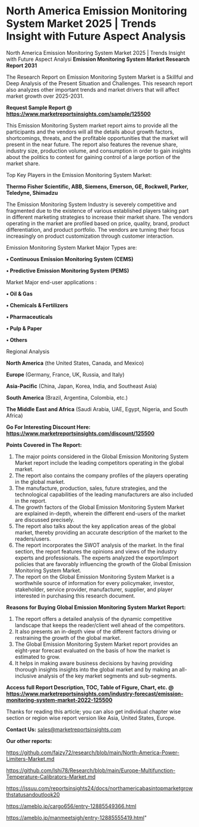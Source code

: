 # North America Emission Monitoring System Market 2025 | Trends Insight with Future Aspect Analysis
North America Emission Monitoring System Market 2025 | Trends Insight with Future Aspect Analysi
<strong>Emission Monitoring System Market Research Report 2031</strong>

The Research Report on Emission Monitoring System Market is a Skillful and Deep Analysis of the Present Situation and Challenges. This research report also analyzes other important trends and market drivers that will affect market growth over 2025-2031.

<strong>Request Sample Report @ <a href=https://www.marketreportsinsights.com/sample/125500>https://www.marketreportsinsights.com/sample/125500</a></strong>

This Emission Monitoring System market report aims to provide all the participants and the vendors will all the details about growth factors, shortcomings, threats, and the profitable opportunities that the market will present in the near future. The report also features the revenue share, industry size, production volume, and consumption in order to gain insights about the politics to contest for gaining control of a large portion of the market share.

Top Key Players in the Emission Monitoring System Market:

<strong>Thermo Fisher Scientific, ABB, Siemens, Emerson, GE, Rockwell, Parker, Teledyne, Shimadzu</strong>

The Emission Monitoring System Industry is severely competitive and fragmented due to the existence of various established players taking part in different marketing strategies to increase their market share. The vendors operating in the market are profiled based on price, quality, brand, product differentiation, and product portfolio. The vendors are turning their focus increasingly on product customization through customer interaction.

Emission Monitoring System Market Major Types are:

<strong>• Continuous Emission Monitoring System (CEMS)

• Predictive Emission Monitoring System (PEMS)</strong>

Market Major end-user applications :

<strong>• Oil & Gas

• Chemicals & Fertilizers

• Pharmaceuticals

• Pulp & Paper

• Others</strong>

Regional Analysis

</u><strong><b>North America</b></strong> (the United States, Canada, and Mexico)

<strong><b>Europe </b></strong>(Germany, France, UK, Russia, and Italy)

<strong><b>Asia-Pacific</b></strong> (China, Japan, Korea, India, and Southeast Asia)

<strong><b>South America</b></strong> (Brazil, Argentina, Colombia, etc.)

<strong><b>The Middle East and Africa</b></strong> (Saudi Arabia, UAE, Egypt, Nigeria, and South Africa)

<strong>Go For Interesting Discount Here: <a href=https://www.marketreportsinsights.com/discount/125500>https://www.marketreportsinsights.com/discount/125500</a></strong>

<strong>Points Covered in The Report:</strong>
<ol>
  <li>The major points considered in the Global Emission Monitoring System Market report include the leading competitors operating in the global market.</li>
  <li>The report also contains the company profiles of the players operating in the global market.</li>
  <li>The manufacture, production, sales, future strategies, and the technological capabilities of the leading manufacturers are also included in the report.</li>
  <li>The growth factors of the Global Emission Monitoring System Market are explained in-depth, wherein the different end-users of the market are discussed precisely.</li>
  <li>The report also talks about the key application areas of the global market, thereby providing an accurate description of the market to the readers/users.</li>
  <li>The report incorporates the SWOT analysis of the market. In the final section, the report features the opinions and views of the industry experts and professionals. The experts analyzed the export/import policies that are favorably influencing the growth of the Global Emission Monitoring System Market.</li>
  <li>The report on the Global Emission Monitoring System Market is a worthwhile source of information for every policymaker, investor, stakeholder, service provider, manufacturer, supplier, and player interested in purchasing this research document.</li>
</ol>
<strong>Reasons for Buying Global Emission Monitoring System Market Report:</strong>

<ol>
  <li>The report offers a detailed analysis of the dynamic competitive landscape that keeps the reader/client well ahead of the competitors.</li>
  <li>It also presents an in-depth view of the different factors driving or restraining the growth of the global market.</li>
  <li>The Global Emission Monitoring System Market report provides an eight-year forecast evaluated on the basis of how the market is estimated to grow.</li>
  <li>It helps in making aware business decisions by having providing thorough insights insights into the global market and by making an all-inclusive analysis of the key market segments and sub-segments.</li>
</ol>
<strong>Access full Report Description, TOC, Table of Figure, Chart, etc. @ <a href=https://www.marketreportsinsights.com/industry-forecast/emission-monitoring-system-market-2022-125500>https://www.marketreportsinsights.com/industry-forecast/emission-monitoring-system-market-2022-125500</a></strong>


Thanks for reading this article; you can also get individual chapter wise section or region wise report version like Asia, United States, Europe.

<strong>Contact Us:</strong>
sales@marketreportsinsights.com

<strong>Our other reports:</strong>

<a href=https://github.com/faizy72/research/blob/main/North-America-Power-Limiters-Market.md>https://github.com/faizy72/research/blob/main/North-America-Power-Limiters-Market.md</a>

<a href=https://github.com/Ishi78/Research/blob/main/Europe-Multifunction-Temperature-Calibrators-Market.md>https://github.com/Ishi78/Research/blob/main/Europe-Multifunction-Temperature-Calibrators-Market.md</a>

<a href=https://issuu.com/reportsinsights24/docs/northamericabasintopmarketgrowthstatusandoutlook20>https://issuu.com/reportsinsights24/docs/northamericabasintopmarketgrowthstatusandoutlook20</a>

<a href=https://ameblo.jp/cargo656/entry-12885549366.html>https://ameblo.jp/cargo656/entry-12885549366.html</a>

<a href=https://ameblo.jp/manmeetsigh/entry-12885555419.html>https://ameblo.jp/manmeetsigh/entry-12885555419.html</a>"

